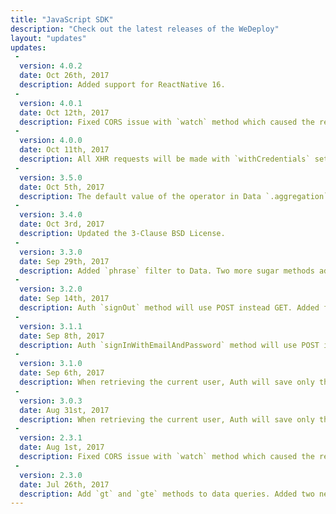 ```yaml
---
title: "JavaScript SDK"
description: "Check out the latest releases of the WeDeploy"
layout: "updates"
updates:
 -
  version: 4.0.2
  date: Oct 26th, 2017
  description: Added support for ReactNative 16.
 -
  version: 4.0.1
  date: Oct 12th, 2017
  description: Fixed CORS issue with `watch` method which caused the request to be blocked by the browser.
 -
  version: 4.0.0
  date: Oct 11th, 2017
  description: All XHR requests will be made with `withCredentials` set to false.
 -
  version: 3.5.0
  date: Oct 5th, 2017
  description: The default value of the operator in Data `.aggregation` method was set to 'terms'.
 -
  version: 3.4.0
  date: Oct 3rd, 2017
  description: Updated the 3-Clause BSD License.
 -
  version: 3.3.0
  date: Sep 29th, 2017
  description: Added `phrase` filter to Data. Two more sugar methods added too - `createCollection` and `updateCollection`.
 -
  version: 3.2.0
  date: Sep 14th, 2017
  description: Auth `signOut` method will use POST instead GET. Added filter `exists` to Data.
 -
  version: 3.1.1
  date: Sep 8th, 2017
  description: Auth `signInWithEmailAndPassword` method will use POST instead GET.
 -
  version: 3.1.0
  date: Sep 6th, 2017
  description: When retrieving the current user, Auth will save only the returned payload to localStorage. Helper methods were created in Auth - `getData`, `hasData` and `setData`.
 -
  version: 3.0.3
  date: Aug 31st, 2017
  description: When retrieving the current user, Auth will save only the returned payload to localStorage. Helper methods were created in Auth - `getData`, `hasData` and `setData`.
 -
  version: 2.3.1
  date: Aug 1st, 2017
  description: Fixed CORS issue with `watch` method which caused the request to be blocked by the browser.
 -
  version: 2.3.0
  date: Jul 26th, 2017
  description: Add `gt` and `gte` methods to data queries. Added two new methods to Auth - `deleteUser` and `getAllUsers`. Node updated to v8.1.4.
---
```

